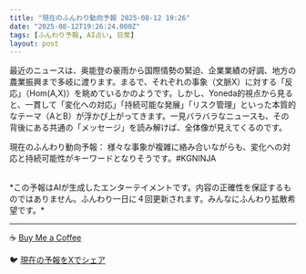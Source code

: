 ```yaml
---
title: "現在のふんわり動向予報 2025-08-12 19:26"
date: "2025-08-12T19:26:24.000Z"
tags: [ふんわり予報, AI占い, 日常]
layout: post
---
```


最近のニュースは、奥能登の豪雨から国際情勢の緊迫、企業業績の好調、地方の農業振興まで多岐に渡ります。まるで、それぞれの事象（文脈X）に対する「反応」（Hom(A,X)）を眺めているかのようです。しかし、Yoneda的視点から見ると、一貫して「変化への対応」「持続可能な発展」「リスク管理」といった本質的なテーマ（AとB）が浮かび上がってきます。一見バラバラなニュースも、その背後にある共通の「メッセージ」を読み解けば、全体像が見えてくるのです。


現在のふんわり動向予報：
様々な事象が複雑に絡み合いながらも、変化への対応と持続可能性がキーワードとなりそうです。#KGNINJA

<br>
*この予報はAIが生成したエンターテイメントです。内容の正確性を保証するものではありません。ふんわり一日に４回更新されます。みんなにふんわり拡散希望です。*

---
☕️ [Buy Me a Coffee](https://www.buymeacoffee.com/kgninja)

🐦 [現在の予報をXでシェア](https://twitter.com/intent/tweet?text=%E7%8F%BE%E5%9C%A8%E3%81%AE%E3%81%B5%E3%82%93%E3%82%8F%E3%82%8A%E4%BA%88%E5%A0%B1%3A%20%E3%80%8C%E6%9C%80%E8%BF%91%E3%81%AE%E3%83%8B%E3%83%A5%E3%83%BC%E3%82%B9%E3%81%AF%E3%80%81%E5%A5%A5%E8%83%BD%E7%99%BB%E3%81%AE%E8%B1%AA%E9%9B%A8%E3%81%8B%E3%82%89%E5%9B%BD%E9%9A%9B%E6%83%85%E5%8B%A2%E3%81%AE%E7%B7%8A%E8%BF%AB%E3%80%81%E4%BC%81%E6%A5%AD%E6%A5%AD%E7%B8%BE%E3%81%AE%E5%A5%BD%E8%AA%BF%E3%80%81%E5%9C%B0%E6%96%B9%E3%81%AE%E8%BE%B2%E6%A5%AD%E6%8C%AF%E8%88%88%E3%81%BE%E3%81%A7%E5%A4%9A%E5%B2%90%E3%81%AB%E6%B8%A1%E3%82%8A%E3%81%BE%E3%81%99%E3%80%82%E3%80%8D%23KGNINJA%20%E7%B6%9A%E3%81%8D%E3%81%AF%E3%83%96%E3%83%AD%E3%82%B0%E3%81%A7%EF%BC%81%F0%9F%91%87&url=https%3A%2F%2Fkg-ninja.github.io%2FFunwariyoso%2F)
